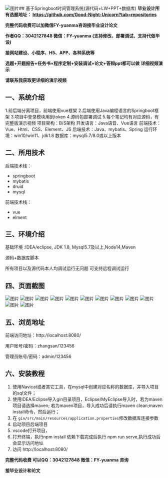![图片](https://github.com/user-attachments/assets/7d83e2af-656e-4386-8fda-377d8d11a97f)## 基于Springboot时间管理系统(源代码+LW+PPT+数据库)
**毕业设计所有选题地址： https://github.com/Good-Night-Unicorn?tab=repositories**

**完整代码收费可以加微信FY-yuanma咨询接毕业设计论文**

**作者QQ：3042127848 微信：FY-yuanma (支持修改、部署调试、支持代做毕设)**

**接网站建设、小程序、H5、APP、各种系统等**

**选题+开题报告+任务书+程序定制+安装调试+论文+答辩ppt都可以做**
**详细视频演示**

**请联系我获取更详细的演示视频**

## 一、系统介绍

1.前后端分离项目，前端使用vue框架
2.后端使用Java编程语言的Springboot框架
3.项目中登录模块用到token
4.源码包部署调试
5.每个笔记均有对应源码，有完整版演示视频
项目架构：B/S架构
开发语言：Java语音、Vue语言
前端技术：Vue、Html、CSS、Element、JS
后端技术：Java、mybatis、Spring
运行环境：win10/win11、jdk1.8
数据库：mysql5.7/8.0或以上版本

## 二、所用技术

后端技术栈：

- springboot
- mybatis
- druid
- mysql

前端技术栈：

- vue
- elment



## 三、环境介绍

基础环境 :IDEA/eclipse, JDK 1.8, Mysql5.7及以上,Node14,Maven

源码+数据库脚本

所有项目以及源代码本人均调试运行无问题 可支持远程调试运行

## 四、页面截图
![图片](https://github.com/user-attachments/assets/0d34b9c6-bb48-4f25-bbfa-87702cec2f11)
![图片](https://github.com/user-attachments/assets/27ef01a7-6546-439c-97d8-9f279fdff2fe)
![图片](https://github.com/user-attachments/assets/43b53216-00e9-4c90-887d-b90a9ece91d4)
![图片](https://github.com/user-attachments/assets/7e0b09c1-1163-4c4f-92a0-67d76c6f2b7d)
![图片](https://github.com/user-attachments/assets/19cfaf87-65ca-41ad-b813-9db2db12a5a9)
![图片](https://github.com/user-attachments/assets/b59a7555-c162-4a49-8a0b-f6afbfd8d181)
![图片](https://github.com/user-attachments/assets/f8fafc55-9644-4d84-8684-5e02d8f1a0fd)
![图片](https://github.com/user-attachments/assets/0899b5fd-0690-40ca-84d8-3871cbcfc585)
![图片](https://github.com/user-attachments/assets/859c2d56-796b-4d8d-b23d-2cd7fba68ef9)
![图片](https://github.com/user-attachments/assets/73496964-7b0b-451c-9a52-2be42090ac33)
![图片](https://github.com/user-attachments/assets/2eace4f7-ec63-4fe0-9489-ff7df4b242a7)
![图片](https://github.com/user-attachments/assets/ab271a1c-5838-4846-8705-a86c47aaf646)

## 五、浏览地址

前端访问地址：http://localhost:8080/

用户账号/密码：zhangsan/123456

管理员账号/密码：admin/123456  

## 六、安装教程

1. 使用Navicat或者其它工具，在mysql中创建对应名称的数据库，并导入项目的sql文件；
2. 使用IDEA/Eclipse导入gin目录项目，Eclipse/MyEclipse导入时，若为maven项目请选择maven;
   若为maven项目，导入成功后请执行maven clean;maven install命令，然后运行；
3. 在 `gin/src/main/resources/application.properties`修改数据库连接参数
4. 启动项目后端项目 
5. vscode打开项目，
6. 打开终端，执行npm install 依赖下载完成后执行 npm run serve,执行成功后会显示访问地址
7. 访问  http://localhost:8080/

**完整代码收费  可以QQ：3042127848 微信：FY-yuanma 咨询**

**接毕业设计和论文**
